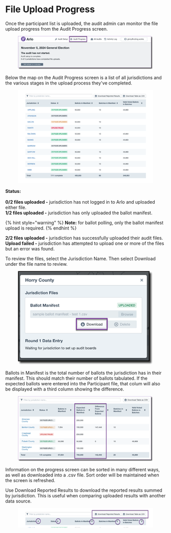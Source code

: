 # File Upload Progress

Once the participant list is uploaded, the audit admin can monitor the file upload progress from the Audit Progress screen.&#x20;

<figure><img src="../../.gitbook/assets/image (110).png" alt=""><figcaption></figcaption></figure>

Below the map on the Audit Progress screen is a list of all jurisdictions and the various stages in the upload process they've completed.

<figure><img src="../../.gitbook/assets/image (5).png" alt=""><figcaption></figcaption></figure>

**Status:**\
\
**0/2 files uploaded -** jurisdiction has not logged in to Arlo and uploaded either file.\
**1/2 files uploaded -** jurisdiction has only uploaded the ballot manifest.

{% hint style="warning" %}
**Note:** for ballot polling, only the ballot manifest upload is required.
{% endhint %}

**2/2 files uploaded -** jurisdiction has successfully uploaded their audit files.\
**Upload failed -** jurisdiction has attempted to upload one or more of the files but an error was found.

To review the files, select the Jurisdiction Name.  Then select Download under the file name to review.

<figure><img src="../../.gitbook/assets/image (3) (1) (1).png" alt=""><figcaption></figcaption></figure>

Ballots in Manifest is the total number of ballots the jurisdiction has in their manifest. This should match their number of ballots tabulated. If the expected ballots were entered into the Participant file, that colum will also be displayed with a third column showing the difference.

<figure><img src="../../.gitbook/assets/image (88).png" alt=""><figcaption></figcaption></figure>

Information on the progress screen can be sorted in many different ways, as well as downloaded into a .csv file.  Sort order will be maintained when the screen is refreshed.

Use Download Reported Results to download the reported results summed by jurisdiction. This is useful when comparing uploaded results with another data source.&#x20;

<figure><img src="../../.gitbook/assets/image (6).png" alt=""><figcaption></figcaption></figure>
